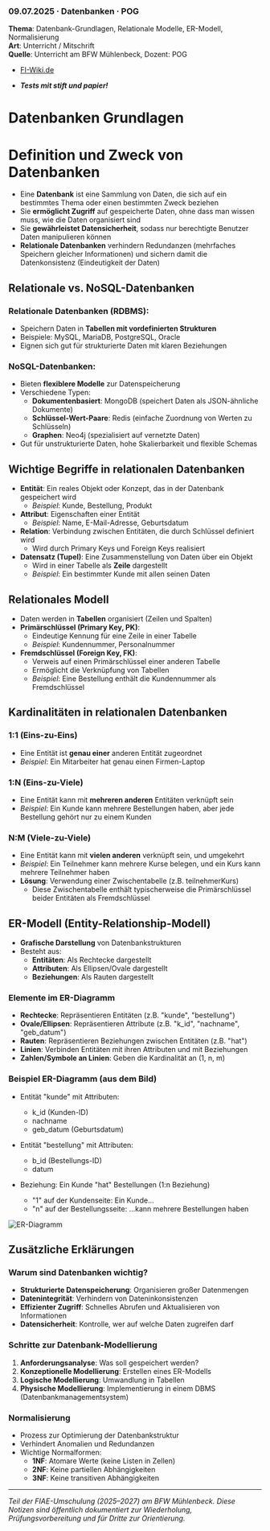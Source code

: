 ### 09.07.2025 · Datenbanken · POG

**Thema**: Datenbank-Grundlagen, Relationale Modelle, ER-Modell, Normalisierung  
**Art**: Unterricht / Mitschrift  
**Quelle**: Unterricht am BFW Mühlenbeck, Dozent: POG

- [FI-Wiki.de](https://fi-wiki.de/)

- **_Tests mit stift und papier!_**

# Datenbanken Grundlagen

# Definition und Zweck von Datenbanken

- Eine **Datenbank** ist eine Sammlung von Daten, die sich auf ein bestimmtes Thema oder einen bestimmten Zweck beziehen
- Sie **ermöglicht Zugriff** auf gespeicherte Daten, ohne dass man wissen muss, wie die Daten organisiert sind
- Sie **gewährleistet Datensicherheit**, sodass nur berechtigte Benutzer Daten manipulieren können
- **Relationale Datenbanken** verhindern Redundanzen (mehrfaches Speichern gleicher Informationen) und sichern damit die Datenkonsistenz (Eindeutigkeit der Daten)

## Relationale vs. NoSQL-Datenbanken

### Relationale Datenbanken (RDBMS):

- Speichern Daten in **Tabellen mit vordefinierten Strukturen**
- Beispiele: MySQL, MariaDB, PostgreSQL, Oracle
- Eignen sich gut für strukturierte Daten mit klaren Beziehungen

### NoSQL-Datenbanken:

- Bieten **flexiblere Modelle** zur Datenspeicherung
- Verschiedene Typen:
  - **Dokumentenbasiert**: MongoDB (speichert Daten als JSON-ähnliche Dokumente)
  - **Schlüssel-Wert-Paare**: Redis (einfache Zuordnung von Werten zu Schlüsseln)
  - **Graphen**: Neo4j (spezialisiert auf vernetzte Daten)
- Gut für unstrukturierte Daten, hohe Skalierbarkeit und flexible Schemas

## Wichtige Begriffe in relationalen Datenbanken

- **Entität**: Ein reales Objekt oder Konzept, das in der Datenbank gespeichert wird
  - _Beispiel_: Kunde, Bestellung, Produkt
- **Attribut**: Eigenschaften einer Entität
  - _Beispiel_: Name, E-Mail-Adresse, Geburtsdatum
- **Relation**: Verbindung zwischen Entitäten, die durch Schlüssel definiert wird
  - Wird durch Primary Keys und Foreign Keys realisiert
- **Datensatz (Tupel)**: Eine Zusammenstellung von Daten über ein Objekt
  - Wird in einer Tabelle als **Zeile** dargestellt
  - _Beispiel_: Ein bestimmter Kunde mit allen seinen Daten

## Relationales Modell

- Daten werden in **Tabellen** organisiert (Zeilen und Spalten)
- **Primärschlüssel (Primary Key, PK)**:
  - Eindeutige Kennung für eine Zeile in einer Tabelle
  - _Beispiel_: Kundennummer, Personalnummer
- **Fremdschlüssel (Foreign Key, FK)**:
  - Verweis auf einen Primärschlüssel einer anderen Tabelle
  - Ermöglicht die Verknüpfung von Tabellen
  - _Beispiel_: Eine Bestellung enthält die Kundennummer als Fremdschlüssel

## Kardinalitäten in relationalen Datenbanken

### 1:1 (Eins-zu-Eins)

- Eine Entität ist **genau einer** anderen Entität zugeordnet
- _Beispiel_: Ein Mitarbeiter hat genau einen Firmen-Laptop

### 1:N (Eins-zu-Viele)

- Eine Entität kann mit **mehreren anderen** Entitäten verknüpft sein
- _Beispiel_: Ein Kunde kann mehrere Bestellungen haben, aber jede Bestellung gehört nur zu einem Kunden

### N:M (Viele-zu-Viele)

- Eine Entität kann mit **vielen anderen** verknüpft sein, und umgekehrt
- _Beispiel_: Ein Teilnehmer kann mehrere Kurse belegen, und ein Kurs kann mehrere Teilnehmer haben
- **Lösung**: Verwendung einer Zwischentabelle (z.B. teilnehmerKurs)
  - Diese Zwischentabelle enthält typischerweise die Primärschlüssel beider Entitäten als Fremdschlüssel

## ER-Modell (Entity-Relationship-Modell)

- **Grafische Darstellung** von Datenbankstrukturen
- Besteht aus:
  - **Entitäten**: Als Rechtecke dargestellt
  - **Attributen**: Als Ellipsen/Ovale dargestellt
  - **Beziehungen**: Als Rauten dargestellt

### Elemente im ER-Diagramm

- **Rechtecke**: Repräsentieren Entitäten (z.B. "kunde", "bestellung")
- **Ovale/Ellipsen**: Repräsentieren Attribute (z.B. "k_id", "nachname", "geb_datum")
- **Rauten**: Repräsentieren Beziehungen zwischen Entitäten (z.B. "hat")
- **Linien**: Verbinden Entitäten mit ihren Attributen und mit Beziehungen
- **Zahlen/Symbole an Linien**: Geben die Kardinalität an (1, n, m)

### Beispiel ER-Diagramm (aus dem Bild)

- Entität "kunde" mit Attributen:
  - k_id (Kunden-ID)
  - nachname
  - geb_datum (Geburtsdatum)
- Entität "bestellung" mit Attributen:
  - b_id (Bestellungs-ID)
  - datum
- Beziehung: Ein Kunde "hat" Bestellungen (1:n Beziehung)

  - "1" auf der Kundenseite: Ein Kunde...
  - "n" auf der Bestellungsseite: ...kann mehrere Bestellungen haben

![ER-Diagramm](images/erDiagramModel.png)

## Zusätzliche Erklärungen

### Warum sind Datenbanken wichtig?

- **Strukturierte Datenspeicherung**: Organisieren großer Datenmengen
- **Datenintegrität**: Verhindern von Dateninkonsistenzen
- **Effizienter Zugriff**: Schnelles Abrufen und Aktualisieren von Informationen
- **Datensicherheit**: Kontrolle, wer auf welche Daten zugreifen darf

### Schritte zur Datenbank-Modellierung

1. **Anforderungsanalyse**: Was soll gespeichert werden?
2. **Konzeptionelle Modellierung**: Erstellen eines ER-Modells
3. **Logische Modellierung**: Umwandlung in Tabellen
4. **Physische Modellierung**: Implementierung in einem DBMS (Datenbankmanagementsystem)

### Normalisierung

- Prozess zur Optimierung der Datenbankstruktur
- Verhindert Anomalien und Redundanzen
- Wichtige Normalformen:
  - **1NF**: Atomare Werte (keine Listen in Zellen)
  - **2NF**: Keine partiellen Abhängigkeiten
  - **3NF**: Keine transitiven Abhängigkeiten

---

_Teil der FIAE-Umschulung (2025–2027) am BFW Mühlenbeck. Diese Notizen sind öffentlich dokumentiert zur Wiederholung, Prüfungsvorbereitung und für Dritte zur Orientierung._
